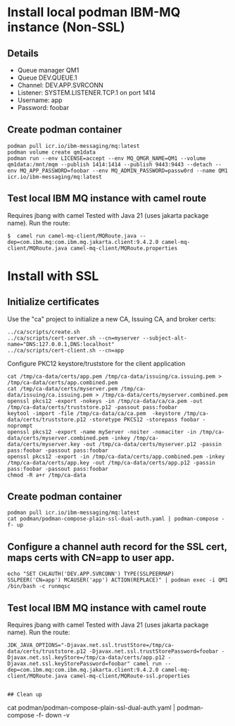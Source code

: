 # Install local podman IBM-MQ instance (Non-SSL)

## Details

* Queue manager QM1
* Queue DEV.QUEUE.1
* Channel: DEV.APP.SVRCONN
* Listener: SYSTEM.LISTENER.TCP.1 on port 1414
* Username: app
* Password: foobar


## Create podman container

```
podman pull icr.io/ibm-messaging/mq:latest
podman volume create qm1data
podman run --env LICENSE=accept --env MQ_QMGR_NAME=QM1 --volume qm1data:/mnt/mqm --publish 1414:1414 --publish 9443:9443 --detach --env MQ_APP_PASSWORD=foobar --env MQ_ADMIN_PASSWORD=passw0rd --name QM1 icr.io/ibm-messaging/mq:latest
```

## Test local IBM MQ instance with camel route

Requires jbang with camel
Tested with Java 21 (uses jakarta package name). Run the route:

```
$  camel run camel-mq-client/MQRoute.java --dep=com.ibm.mq:com.ibm.mq.jakarta.client:9.4.2.0 camel-mq-client/MQRoute.java camel-mq-client/MQRoute.properties
```


# Install with SSL


## Initialize certificates

Use the "ca" project to initialize a new CA, Issuing CA, and broker certs:

```
../ca/scripts/create.sh
../ca/scripts/cert-server.sh --cn=myserver --subject-alt-name="DNS:127.0.0.1,DNS:localhost"
../ca/scripts/cert-client.sh --cn=app
```

Configure PKC12 keystore/truststore for the client application

```
cat /tmp/ca-data/certs/app.pem /tmp/ca-data/issuing/ca.issuing.pem > /tmp/ca-data/certs/app.combined.pem
cat /tmp/ca-data/certs/myserver.pem /tmp/ca-data/issuing/ca.issuing.pem > /tmp/ca-data/certs/myserver.combined.pem
openssl pkcs12 -export -nokeys -in /tmp/ca-data/ca/ca.pem -out /tmp/ca-data/certs/truststore.p12 -passout pass:foobar
keytool -import -file /tmp/ca-data/ca/ca.pem  -keystore /tmp/ca-data/certs/truststore.p12 -storetype PKCS12 -storepass foobar -noprompt
openssl pkcs12 -export -name myServer -noiter -nomaciter -in /tmp/ca-data/certs/myserver.combined.pem -inkey /tmp/ca-data/certs/myserver.key -out /tmp/ca-data/certs/myserver.p12 -passin pass:foobar -passout pass:foobar
openssl pkcs12 -export -in /tmp/ca-data/certs/app.combined.pem -inkey /tmp/ca-data/certs/app.key -out /tmp/ca-data/certs/app.p12 -passin pass:foobar -passout pass:foobar
chmod -R a+r /tmp/ca-data
```

## Create podman container

```
podman pull icr.io/ibm-messaging/mq:latest
cat podman/podman-compose-plain-ssl-dual-auth.yaml | podman-compose -f- up
```

## Configure a channel auth record for the SSL cert, maps certs with CN=app to user app.
```
echo "SET CHLAUTH('DEV.APP.SVRCONN') TYPE(SSLPEERMAP) SSLPEER('CN=app') MCAUSER('app') ACTION(REPLACE)" | podman exec -i QM1 /bin/bash -c runmqsc
```

## Test local IBM MQ instance with camel route

Requires jbang with camel
Tested with Java 21 (uses jakarta package name). Run the route:

```
JDK_JAVA_OPTIONS="-Djavax.net.ssl.trustStore=/tmp/ca-data/certs/truststore.p12 -Djavax.net.ssl.trustStorePassword=foobar -Djavax.net.ssl.keyStore=/tmp/ca-data/certs/app.p12 -Djavax.net.ssl.keyStorePassword=foobar" camel run --dep=com.ibm.mq:com.ibm.mq.jakarta.client:9.4.2.0 camel-mq-client/MQRoute.java camel-mq-client/MQRoute-ssl.properties


## Clean up

```
cat podman/podman-compose-plain-ssl-dual-auth.yaml | podman-compose -f- down -v
```